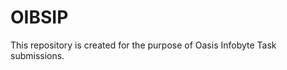 # OIBSIP
This repository is created for the purpose of Oasis Infobyte Task submissions.
<!-- <video width="480" height="270" controls source src="https://github.com/saadii007/OIBSIP/assets/126228618/5e3183b1-98a8-4e3a-bc91-ed01c28281f9" type="video/mp4">
</video>
